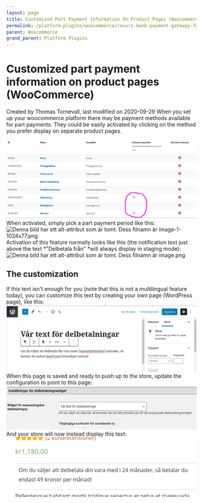 ```yaml
---
layout: page
title: Customized Part Payment Information On Product Pages (Woocommerce)
permalink: /platform-plugins/woocommerce/resurs-bank-payment-gateway-for-woocommerce--v2-2--resurs-checkout---simplified-flow/32833795/
parent: Woocommerce
grand_parent: Platform Plugins
---
```




# Customized part payment information on product pages (WooCommerce) 
Created by Thomas Tornevall, last modified on 2020-09-29
When you set up your woocommerce platform there may be payment methods
available for part payments. They could be easily activated by clicking
on the method you prefer display on separate product pages.
  
![](../../../../attachments/32833795/32833789.png)
When activated, simply pick a part payment period like this:
![Denna bild har ett alt-attribut som är tomt. Dess filnamn är
image-1-1024x77.png](https://woocommerce.ecommerceweb.se/wp-content/uploads/2020/09/image-1-1024x77.png)
Activation of this feature normally looks like this (the notification
text just above the text *"Delbetala från" *will always display in
staging mode):
![Denna bild har ett alt-attribut som är tomt. Dess filnamn är
image.png](https://woocommerce.ecommerceweb.se/wp-content/uploads/2020/09/image.png)
## The customization
If this text isn't enough for you (note that this is not a multilingual
feature today), you can customize this text by creating your own page
(WordPress page), like this:
![](../../../../attachments/32833795/32833792.png)
When this page is saved and ready to push up to the store, update the
configuration to point to this page:
![](../../../../attachments/32833795/32833794.png)
And your store will now instead display this text:
![](../../../../attachments/32833795/32833793.png)
